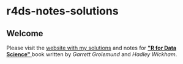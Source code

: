 # r4ds-notes-solutions

## Welcome 

Please visit the [website with my solutions](https://discoverdata.github.io/r4ds-notes-solutions/index.html) and notes for [ __"R for Data Science"__ ](http://r4ds.had.co.nz/index.html) book written by _Garrett Grolemund_ and _Hadley Wickham_.

